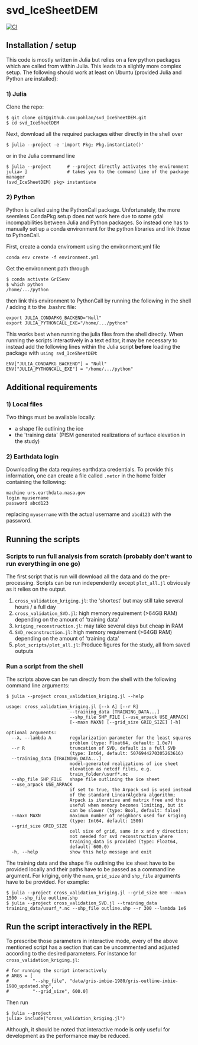 # svd_IceSheetDEM

[![CI](https://github.com/pohlan/svd_IceSheetDEM/actions/workflows/CI.yml/badge.svg)](https://github.com/pohlan/svd_IceSheetDEM/actions/workflows/CI.yml)

## Installation / setup

This code is mostly written in Julia but relies on a few python packages which are called from within Julia. This leads to a slightly more complex setup. The following should work at least on Ubuntu (provided Julia and Python are installed):

### 1) Julia
Clone the repo:
```
$ git clone git@github.com:pohlan/svd_IceSheetDEM.git
$ cd svd_IceSheetDEM
```
Next, download all the required packages either directly in the shell over
```
$ julia --project -e 'import Pkg; Pkg.instantiate()'
```
or in the Julia command line
```
$ julia --project      # --project directly activates the environment
julia> ]               # takes you to the command line of the package manager
(svd_IceSheetDEM) pkg> instantiate
```
### 2) Python
Python is called using the PythonCall package. Unfortunately, the more seemless CondaPkg setup does not work here due to some gdal incompabilities between Julia and Python packages.
So instead one has to manually set up a conda environment for the python libraries and link those to PythonCall.

First, create a conda enviroment using the environment.yml file
```
conda env create -f environment.yml
```
Get the environment path through
```
$ conda activate GrISenv
$ which python
/home/.../python
```
then link this environment to PythonCall by running the following in the shell / adding it to the .bashrc file:
```
export JULIA_CONDAPKG_BACKEND="Null"
export JULIA_PYTHONCALL_EXE="/home/.../python"
```
This works best when running the julia files from the shell directly.
When running the scripts interactively in a text editor, it may be necessary to instead add the following lines within the Julia script **before** loading the package with `using svd_IceSheetDEM`:
```
ENV["JULIA_CONDAPKG_BACKEND"] = "Null"
ENV["JULIA_PYTHONCALL_EXE"] = "/home/.../python"
```


## Additional requirements

### 1) Local files
Two things must be available locally:

- a shape file outlining the ice
- the 'training data' (PISM generated realizations of surface elevation in the study)

### 2) Earthdata login
Downloading the data requires earthdata credentials. To provide this information, one can create a file called `.netcr` in the home folder containing the following:
```
machine urs.earthdata.nasa.gov
login myusername
password abcd123
```
replacing `myusername` with the actual username and `abcd123` with the password.


## Running the scripts

### Scripts to run full analysis from scratch (probably don't want to run everything in one go)
The first script that is run will download all the data and do the pre-processing. Scripts can be run independently except `plot_all.jl` obviously as it relies on the output.
1) `cross_validation_kriging.jl`: the 'shortest' but may still take several hours / a full day
2) `cross_validation_SVD.jl`: high memory requirement (>64GB RAM) depending on the amount of 'training data'
3) `kriging_reconstruction.jl`: may take several days but cheap in RAM
4) `SVD_reconstruction.jl`: high memory requirement (>64GB RAM) depending on the amount of 'training data'
4) `plot_scripts/plot_all.jl`: Produce figures for the study, all from saved outputs

### Run a script from the shell
The scripts above can be run directly from the shell with the following command line arguments:

```
$ julia --project cross_validation_kriging.jl --help

usage: cross_validation_kriging.jl [--λ Λ] [--r R]
                        --training_data [TRAINING_DATA...]
                        --shp_file SHP_FILE [--use_arpack USE_ARPACK]
                        [--maxn MAXN] [--grid_size GRID_SIZE] [-h]

optional arguments:
  --λ, --lambda Λ       regularization parameter for the least squares
                        problem (type: Float64, default: 1.0e7)
  --r R                 truncation of SVD, default is a full SVD
                        (type: Int64, default: 5076944270305263616)
  --training_data [TRAINING_DATA...]
                        model-generated realizations of ice sheet
                        elevation as netcdf files, e.g.
                        train_folder/usurf*.nc
  --shp_file SHP_FILE   shape file outlining the ice sheet
  --use_arpack USE_ARPACK
                        if set to true, the Arpack svd is used instead
                        of the standard LinearAlgebra algorithm;
                        Arpack is iterative and matrix free and thus
                        useful when memory becomes limiting, but it
                        can be slower (type: Bool, default: false)
  --maxn MAXN           maximum number of neighbors used for kriging
                        (type: Int64, default: 1500)
  --grid_size GRID_SIZE
                        cell size of grid, same in x and y direction;
                        not needed for svd reconstruction where
                        training_data is provided (type: Float64,
                        default: 600.0)
  -h, --help            show this help message and exit
```
The training data and the shape file outlining the ice sheet have to be provided locally and their paths have to be passed as a commandline argument. For kriging, only the `maxn`, `grid_size` and `shp_file` arguments have to be provided.
For example:
```
$ julia --project cross_validation_kriging.jl --grid_size 600 --maxn 1500 --shp_file outline.shp
$ julia --project cross_validation_SVD.jl --training_data training_data/usurf_*.nc --shp_file outline.shp --r 300 --lambda 1e6
```


## Run the script interactively in the REPL

To prescribe those parameters in interactive mode, every of the above mentioned script has a section that can be uncommented and adjusted according to the desired parameters. For instance for `cross_validation_kriging.jl`:

```
# for running the script interactively
# ARGS = [
#         "--shp_file", "data/gris-imbie-1980/gris-outline-imbie-1980_updated.shp",
#         "--grid_size", 600.0]
```

Then run

```
$ julia --project
julia> include("cross_validation_kriging.jl")
```
Although, it should be noted that interactive mode is only useful for development as the performance may be reduced.
